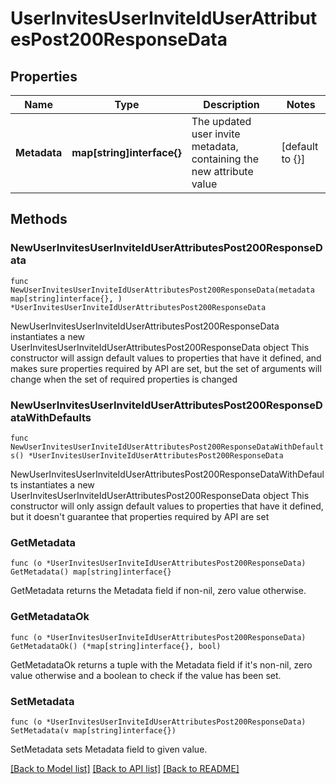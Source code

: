 # UserInvitesUserInviteIdUserAttributesPost200ResponseData

## Properties

Name | Type | Description | Notes
------------ | ------------- | ------------- | -------------
**Metadata** | **map[string]interface{}** | The updated user invite metadata, containing the new attribute value | [default to {}]

## Methods

### NewUserInvitesUserInviteIdUserAttributesPost200ResponseData

`func NewUserInvitesUserInviteIdUserAttributesPost200ResponseData(metadata map[string]interface{}, ) *UserInvitesUserInviteIdUserAttributesPost200ResponseData`

NewUserInvitesUserInviteIdUserAttributesPost200ResponseData instantiates a new UserInvitesUserInviteIdUserAttributesPost200ResponseData object
This constructor will assign default values to properties that have it defined,
and makes sure properties required by API are set, but the set of arguments
will change when the set of required properties is changed

### NewUserInvitesUserInviteIdUserAttributesPost200ResponseDataWithDefaults

`func NewUserInvitesUserInviteIdUserAttributesPost200ResponseDataWithDefaults() *UserInvitesUserInviteIdUserAttributesPost200ResponseData`

NewUserInvitesUserInviteIdUserAttributesPost200ResponseDataWithDefaults instantiates a new UserInvitesUserInviteIdUserAttributesPost200ResponseData object
This constructor will only assign default values to properties that have it defined,
but it doesn't guarantee that properties required by API are set

### GetMetadata

`func (o *UserInvitesUserInviteIdUserAttributesPost200ResponseData) GetMetadata() map[string]interface{}`

GetMetadata returns the Metadata field if non-nil, zero value otherwise.

### GetMetadataOk

`func (o *UserInvitesUserInviteIdUserAttributesPost200ResponseData) GetMetadataOk() (*map[string]interface{}, bool)`

GetMetadataOk returns a tuple with the Metadata field if it's non-nil, zero value otherwise
and a boolean to check if the value has been set.

### SetMetadata

`func (o *UserInvitesUserInviteIdUserAttributesPost200ResponseData) SetMetadata(v map[string]interface{})`

SetMetadata sets Metadata field to given value.



[[Back to Model list]](../README.md#documentation-for-models) [[Back to API list]](../README.md#documentation-for-api-endpoints) [[Back to README]](../README.md)


